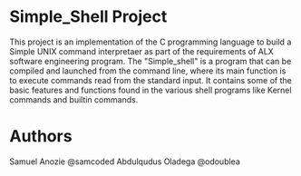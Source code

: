# Simple_Shell Project
This project is an implementation of the C programming language to build a Simple UNIX command interpretaer as part of the requirements of ALX software engineering program.
The "Simple_shell" is a program that can be compiled and launched from the command line, where its main function is to execute commands read from the standard input.  It contains some of the basic features and functions found in the various shell programs like Kernel commands and builtin commands.

# Authors
Samuel Anozie @samcoded
Abdulqudus Oladega @odoublea
